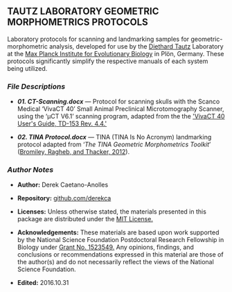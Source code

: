 ## TAUTZ LABORATORY GEOMETRIC MORPHOMETRICS PROTOCOLS

Laboratory protocols for scanning and landmarking samples for geometric-morphometric analysis, developed for use by the [Diethard Tautz](http://www.evolbio.mpg.de/15929/evolutionarygenetics) Laboratory at the [Max Planck Institute for Evolutionary Biology](http://www.evolbio.mpg.de/2169/en) in Plön, Germany. These protocols significantly simplify the respective manuals of each system being utilized.

### *File Descriptions*

- ***01. CT-Scanning.docx*** — Protocol for scanning skulls with the Scanco Medical ‘VivaCT 40’ Small Animal Preclinical Microtomography Scanner, using the ‘μCT V6.1’ scanning program, adapted from the the ['VivaCT 40 User's Guide, TD-153 Rev. 4.4.'](http://www.scanco.ch/fileadmin/webmaster_img/Documents/Manual_vivaCT40.pdf)

- ***02. TINA Protocol.docx*** — TINA (TINA Is No Acronym) landmarking protocol adapted from ‘*The TINA Geometric Morphometrics Toolkit*’ ([Bromiley, Ragheb, and Thacker, 2012](http://www.tina-vision.net/docs/memos/2010-007.pdf)).

### *Author Notes*

- **Author:** Derek Caetano-Anolles
- **Repository:** [github.com/derekca](https://github.com/derekca)
- **Licenses:** Unless otherwise stated, the materials presented in this package are distributed under the [MIT License.](https://opensource.org/licenses/MIT)
- **Acknowledgements:** These materials are based upon work supported by the National Science Foundation Postdoctoral Research Fellowship in Biology under [Grant No. 1523549.](https://www.nsf.gov/awardsearch/showAward?AWD_ID=1523549) Any opinions, findings, and conclusions or recommendations expressed in this material are those of the author(s) and do not necessarily reflect the views of the National Science Foundation.

- **Edited:** 2016.10.31


